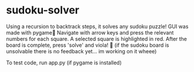 # sudoku-solver
Using a recursion to backtrack steps, it solves any sudoku puzzle! GUI was made with pygame👾 Navigate with arrow keys and press the relevant numbers for each square. A selected square is highlighted in red. After the board is complete, press 'solve' and viola! 🎉 (if the sudoku board is unsolvable there is no feedback yet... im working on it wheee)

To test code, run app.py (if pygame is installed)
